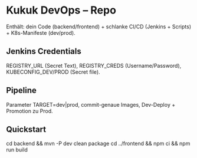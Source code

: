 # Kukuk DevOps – Repo

Enthält: dein Code (backend/frontend) + schlanke CI/CD (Jenkins + Scripts) + K8s-Manifeste (dev/prod).

## Jenkins Credentials
REGISTRY_URL (Secret Text), REGISTRY_CREDS (Username/Password), KUBECONFIG_DEV/PROD (Secret file).

## Pipeline
Parameter TARGET=dev|prod, commit-genaue Images, Dev-Deploy + Promotion zu Prod.

## Quickstart
cd backend && mvn -P dev clean package
cd ../frontend && npm ci && npm run build
